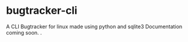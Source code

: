 # bugtracker-cli
A CLI Bugtracker for linux made using python and sqlite3
Documentation coming soon. .

